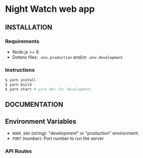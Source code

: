 # Night Watch web app

## INSTALLATION

### Requirements

- Node.js >= 8
- Dotenv files: `.env.production` and/or `.env.development`

### Instructions

```bash
$ yarn install
$ yarn build
$ yarn start # yarn dev for development
```

## DOCUMENTATION

## Environment Variables

- `NODE_ENV` (string): "development" or "production" environment
- `PORT` (number): Port number to run the server

### API Routes
